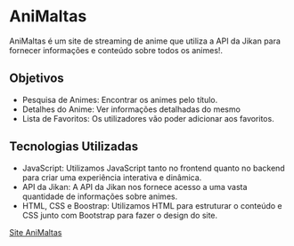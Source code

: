 # AniMaltas

<p>AniMaltas é um site de streaming de anime que utiliza a API da Jikan para fornecer informações e conteúdo sobre todos os animes!.</p>

## Objetivos

<ul>
<li>Pesquisa de Animes: Encontrar os animes pelo título.</li>
<li>Detalhes do Anime: Ver informações detalhadas do mesmo</li>
<li>Lista de Favoritos: Os utilizadores vão poder adicionar aos favoritos.</li>
</ul>

## Tecnologias Utilizadas

<ul>
<li>JavaScript: Utilizamos JavaScript tanto no frontend quanto no backend para criar uma experiência interativa e dinâmica.</li>
<li>API da Jikan: A API da Jikan nos fornece acesso a uma vasta quantidade de informações sobre animes.</li>
<li>HTML, CSS e Boostrap: Utilizamos HTML para estruturar o conteúdo e CSS junto com Bootstrap para fazer o design do site.</li>
</ul>
<a href="https://joaofrancoo.github.io/Animaltas/">Site AniMaltas</a>
